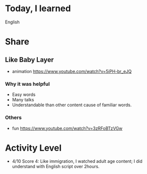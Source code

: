# Today, I learned 
English

# Share
## Like Baby Layer
- animation https://www.youtube.com/watch?v=5iPH-br_eJQ

### Why it was helpful
- Easy words
- Many talks
- Understandable than other content cause of familiar words.

### Others
- fun https://www.youtube.com/watch?v=3zRFoBTzVGw

# Activity Level
- 4/10 
Score 4: Like immigration, I watched adult age content; I did understand with English script over 2hours.
